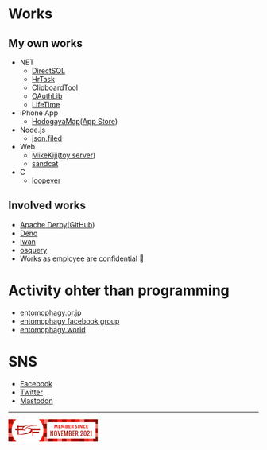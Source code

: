 # Works
## My own works
* NET
  * [DirectSQL](https://github.com/DirectSQL/DirectSQL)
  * [HrTask](https://github.com/DirectSQL/HrTask)
  * [ClipboardTool](https://github.com/7k8m/ClipboardTool)
  * [OAuthLib](https://github.com/7k8m/OAuthLib)
  * [LifeTime](https://github.com/7k8m/LifeTime)
* iPhone App
  * [HodogayaMap](https://www.facebook.com/hodomap/)([App Store](https://apps.apple.com/jp/app/保土ケ谷歴史歩き/id720126011))
* Node.js
  * [json.filed](https://github.com/7k8m/json.filed)
* Web
  * [MikeKiji](https://github.com/7k8m/mikekiji)([toy server](http://toy.7k8m.com/mikekiji_pict/))
  * [sandcat](https://github.com/7k8m/sandcat)
* C
  * [loopever](https://github.com/7k8m/loopever)

## Involved works
* [Apache Derby](http://db.apache.org/derby/)([GitHub](https://github.com/apache/derby))
* [Deno](https://github.com/denoland/deno)
* [lwan](https://github.com/lpereira/lwan)
* [osquery](https://github.com/osquery/osquery)
* Works as employee are confidential 🙊

# Activity ohter than programming
* [entomophagy.or.jp](https://www.entomophagy.or.jp/)
* [entomophagy facebook group](https://www.facebook.com/groups/entomophagy)
* [entomophagy.world](https://entomophagy.world)

# SNS
* [Facebook](https://www.facebook.com/Tomohito.Nakayama)
* [Twitter](https://twitter.com/7k8m)
* [Mastodon](https://entomophagy.world/@7k8m)

---
[![FSF member from Nov 2021](5734680.png)](https://www.fsf.org/)